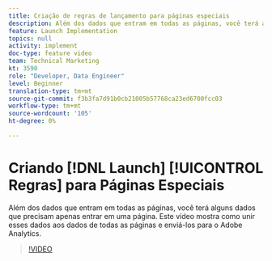 ```yaml
---
title: Criação de regras de lançamento para páginas especiais
description: Além dos dados que entram em todas as páginas, você terá alguns dados que precisam apenas entrar em uma página. Este vídeo mostra como unir esses dados aos dados de todas as páginas e enviá-los para o Adobe Analytics.
feature: Launch Implementation
topics: null
activity: implement
doc-type: feature video
team: Technical Marketing
kt: 3590
role: "Developer, Data Engineer"
level: Beginner
translation-type: tm+mt
source-git-commit: f3b3fa7d91b0cb21005b57768ca23ed6700fcc03
workflow-type: tm+mt
source-wordcount: '105'
ht-degree: 0%

---
```



# Criando [!DNL Launch] [!UICONTROL Regras] para Páginas Especiais

Além dos dados que entram em todas as páginas, você terá alguns dados que precisam apenas entrar em uma página. Este vídeo mostra como unir esses dados aos dados de todas as páginas e enviá-los para o Adobe Analytics.

>[!VIDEO](https://video.tv.adobe.com/v/28770/?quality=12)
